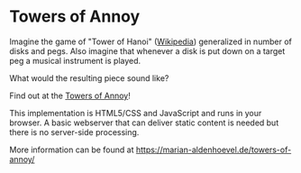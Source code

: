 # Towers of Annoy

Imagine the game of "Tower of Hanoi" ([Wikipedia](https://en.wikipedia.org/wiki/Tower_of_Hanoi)) generalized in number of disks and pegs. Also imagine that whenever a disk is put down on a target peg a musical instrument is played.

What would the resulting piece sound like?

Find out at the [Towers of Annoy](https://rawcdn.githack.com/MarianAldenhoevel/TowersOfAnnoy/35ee6cf/index.html)!

This implementation is HTML5/CSS and JavaScript and runs in your browser. A basic webserver that can deliver static content is needed but there is no server-side processing.

More information can be found at https://marian-aldenhoevel.de/towers-of-annoy/
